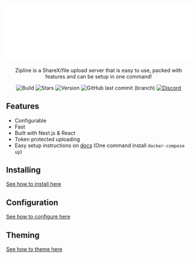 <div align="center">
  <img src="https://raw.githubusercontent.com/diced/zipline/trunk/public/zipline_small.png"/>
  
  Zipline is a ShareX/file upload server that is easy to use, packed with features and can be setup in one command!
  
  ![Build](https://img.shields.io/github/workflow/status/diced/zipline/CD:%20Push%20Docker%20Images?logo=github&style=flat-square)
  ![Stars](https://img.shields.io/github/stars/diced/zipline?logo=github&style=flat-square)
  ![Version](https://img.shields.io/github/package-json/v/diced/zipline?logo=git&logoColor=white&style=flat-square)
  ![GitHub last commit (branch)](https://img.shields.io/github/last-commit/diced/zipline/trunk?logo=git&logoColor=white&style=flat-square)
  [![Discord](https://img.shields.io/discord/729771078196527176?color=%23777ed3&label=discord&logo=discord&logoColor=white&style=flat-square)](https://discord.gg/EAhCRfGxCF)
  
</div>

## Features
- Configurable
- Fast
- Built with Next.js & React
- Token protected uploading
- Easy setup instructions on [docs](https://zipline.diced.cf) (One command install `docker-compose up`)

## Installing
[See how to install here](https://zipline.diced.cf/docs/get-started)

## Configuration
[See how to configure here](https://zipline.diced.cf/docs/config/overview)

## Theming
[See how to theme here](https://zipline.diced.cf/docs/themes/reference)
